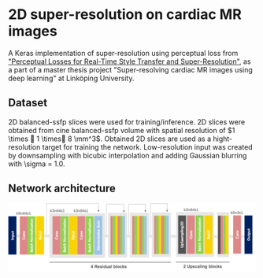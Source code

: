 # 2D super-resolution on cardiac MR images

A Keras implementation of super-resolution using perceptual loss from ["Perceptual Losses for Real-Time Style Transfer and Super-Resolution"](https://arxiv.org/abs/1603.08155), as a part of a master thesis project "Super-resolving cardiac MR images using deep learning" at Linköping University.

## Dataset

2D balanced-ssfp slices were used for training/inference. 2D slices were obtained from cine balanced-ssfp volume with spatial resolution of $1 \times  1 \times 8 \mm^3$. Obtained 2D slices are used as a hight-resolution target for training the network. Low-resolution input was created by downsampling with bicubic interpolation and adding Gaussian blurring with \sigma = 1.0.

## Network architecture
![perceptual loss](./images/perceptualNetwork.png)













